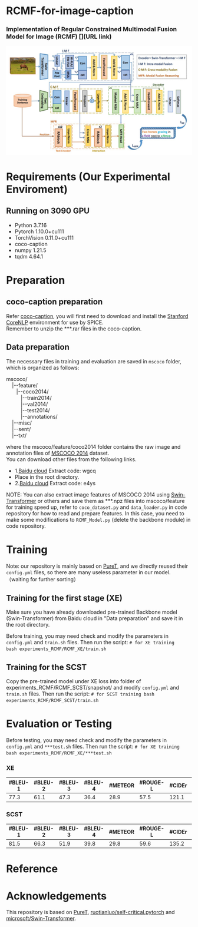 RCMF-for-image-caption
====
### Implementation of Regular Constrained Multimodal Fusion Model for Image (RCMF) [](URL link)
<div align="center">
  <img src="https://github.com/200084/RCMF-for-image-caption/blob/main/imgs/Framework.jpg">
</div>

# Requirements (Our Experimental Enviroment)
## Running on 3090 GPU 
* Python 3.7.16
* Pytorch 1.10.0+cu111
* TorchVision 0.11.0+cu111
* coco-caption
* numpy 1.21.5
* tqdm 4.64.1

# Preparation
## coco-caption preparation
Refer [coco-caption](https://github.com/232525/PureT/blob/main/coco_caption/README.md), you will first need to download and install the [Stanford CoreNLP](https://stanfordnlp.github.io/CoreNLP/index.html) environment for use by SPICE.  
Remember to unzip the ***.rar files in the coco-caption.
## Data preparation
The necessary files in training and evaluation are saved in `mscoco` folder, which is organized as follows:

mscoco/  
  &nbsp;&nbsp;&nbsp;&nbsp;|--feature/  
  &nbsp;&nbsp;&nbsp;&nbsp;&nbsp;&nbsp;&nbsp;|--coco2014/  
  &nbsp;&nbsp;&nbsp;&nbsp;&nbsp;&nbsp;&nbsp;&nbsp;&nbsp;&nbsp;|--train2014/  
  &nbsp;&nbsp;&nbsp;&nbsp;&nbsp;&nbsp;&nbsp;&nbsp;&nbsp;&nbsp;|--val2014/  
  &nbsp;&nbsp;&nbsp;&nbsp;&nbsp;&nbsp;&nbsp;&nbsp;&nbsp;&nbsp;|--test2014/  
  &nbsp;&nbsp;&nbsp;&nbsp;&nbsp;&nbsp;&nbsp;&nbsp;&nbsp;&nbsp;|--annotations/  
  &nbsp;&nbsp;&nbsp;&nbsp;|--misc/  
  &nbsp;&nbsp;&nbsp;&nbsp;|--sent/  
  &nbsp;&nbsp;&nbsp;&nbsp;|--txt/  

where the mscoco/feature/coco2014 folder contains the raw image and annotation files of [MSCOCO 2014](https://cocodataset.org/#download) dataset.  
You can download other files from the following links.
* 1.[Baidu cloud](https://pan.baidu.com/s/1zaeKHy7J1CIehebkdVKmhA) Extract code: wgcq
* Place in the root directory.
* 2.[Baidu cloud](https://pan.baidu.com/s/1-wyeEjJqHP1o-vStYh1nOg) Extract code: e4ys

NOTE: You can also extract image features of MSCOCO 2014 using [Swin-Transformer](https://github.com/microsoft/Swin-Transformer) or others and save them as ***.npz files into mscoco/feature for training speed up, refer to `coco_dataset.py` and `data_loader.py` in code repository for how to read and prepare features. In this case, you need to make some modifications to `RCMF_Model.py` (delete the backbone module) in code repository.

# Training
Note: our repository is mainly based on [PureT](https://github.com/232525/PureT#readme), and we directly reused their `config.yml` files, so there are many useless parameter in our model. （waiting for further sorting）
## Training for the first stage (XE)
Make sure you have already downloaded pre-trained Backbone model (Swin-Transformer) from Baidu cloud in "Data preparation" and save it in the root directory.

Before training, you may need check and modify the parameters in `config.yml` and `train.sh` files. Then run the script:
    `# for XE training  
    bash experiments_RCMF/RCMF_XE/train.sh`
## Training for the SCST
Copy the pre-trained model under XE loss into folder of experiments_RCMF/RCMF_SCST/snapshot/ and modify `config.yml` and `train.sh` files. Then run the script:
    `# for SCST training
    bash experiments_RCMF/RCMF_SCST/train.sh`  
# Evaluation or Testing 
Before testing, you may need check and modify the parameters in `config.yml` and `***test.sh` files. Then run the script:
    `# for XE training  
    bash experiments_RCMF/RCMF_XE/***test.sh`
### XE
| #BLEU-1	 | #BLEU-2	 | #BLEU-3	 | #BLEU-4	 | #METEOR | #ROUGE-L	| #CIDEr	| #SPICE | 
| --- | --- | --- |--- |--- |--- |--- |--- |
| 77.3 | 61.1 | 47.3 | 36.4 | 28.9 | 57.5 | 121.1 | 22.0 |
### SCST
| #BLEU-1	 | #BLEU-2	 | #BLEU-3	 | #BLEU-4	 | #METEOR | #ROUGE-L	| #CIDEr	| #SPICE | 
| --- | --- | --- |--- |--- |--- |--- |--- |
| 81.5 | 66.3 | 51.9 | 39.8 | 29.8 | 59.6 | 135.2 | 23.9 |

# Reference

# Acknowledgements
This repository is based on [PureT](https://github.com/232525/PureT#readme), [ruotianluo/self-critical.pytorch](https://github.com/ruotianluo/self-critical.pytorch) and [microsoft/Swin-Transformer](https://github.com/microsoft/Swin-Transformer).
